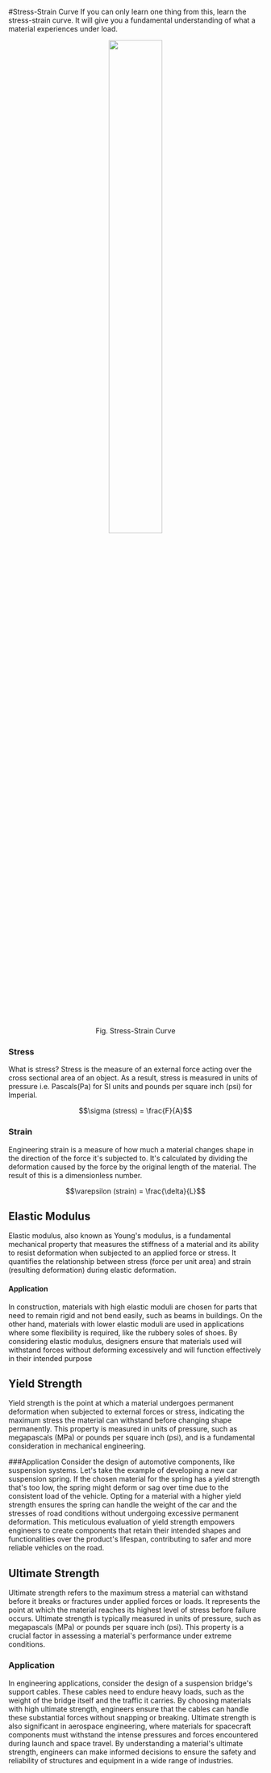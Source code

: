 #Stress-Strain Curve
If you can only learn one thing from this, learn the stress-strain curve. It will give you a fundamental understanding of what a material experiences under load.

<figure align="center">
  <img width="50%" src="https://www.metalformingmagazine.com/public/images/2022/08/MM8-Figure2-YS-Rt05.jpg">
  <figcaption>Fig. Stress-Strain Curve</figcaption>
</figure>

### Stress
What is stress? Stress is the measure of an external force acting over the cross sectional area of an object. As a result, stress is measured in units of pressure i.e. Pascals(Pa) for SI units and pounds per square inch (psi) for Imperial.  

$$\sigma (stress) = \frac{F}{A}$$

### Strain
Engineering strain is a measure of how much a material changes shape in the direction of the force it's subjected to. It's calculated by dividing the deformation caused by the force by the original length of the material. The result of this is a dimensionless number. 

$$\varepsilon (strain) = \frac{\delta}{L}$$



## Elastic Modulus
Elastic modulus, also known as Young's modulus, is a fundamental mechanical property that measures the stiffness of a material and its ability to resist deformation when subjected to an applied force or stress. It quantifies the relationship between stress (force per unit area) and strain (resulting deformation) during elastic deformation.

#### Application
In construction, materials with high elastic moduli are chosen for parts that need to remain rigid and not bend easily, such as beams in buildings. On the other hand, materials with lower elastic moduli are used in applications where some flexibility is required, like the rubbery soles of shoes. By considering elastic modulus, designers ensure that materials used will withstand forces without deforming excessively and will function effectively in their intended purpose

## Yield Strength
Yield strength is the point at which a material undergoes permanent deformation when subjected to external forces or stress, indicating the maximum stress the material can withstand before changing shape permanently. This property is measured in units of pressure, such as megapascals (MPa) or pounds per square inch (psi), and is a fundamental consideration in mechanical engineering.

###Application
Consider the design of automotive components, like suspension systems. Let's take the example of developing a new car suspension spring. If the chosen material for the spring has a yield strength that's too low, the spring might deform or sag over time due to the consistent load of the vehicle. Opting for a material with a higher yield strength ensures the spring can handle the weight of the car and the stresses of road conditions without undergoing excessive permanent deformation. This meticulous evaluation of yield strength empowers engineers to create components that retain their intended shapes and functionalities over the product's lifespan, contributing to safer and more reliable vehicles on the road.


## Ultimate Strength
Ultimate strength refers to the maximum stress a material can withstand before it breaks or fractures under applied forces or loads. It represents the point at which the material reaches its highest level of stress before failure occurs. Ultimate strength is typically measured in units of pressure, such as megapascals (MPa) or pounds per square inch (psi). This property is a crucial factor in assessing a material's performance under extreme conditions.

### Application
In engineering applications, consider the design of a suspension bridge's support cables. These cables need to endure heavy loads, such as the weight of the bridge itself and the traffic it carries. By choosing materials with high ultimate strength, engineers ensure that the cables can handle these substantial forces without snapping or breaking. Ultimate strength is also significant in aerospace engineering, where materials for spacecraft components must withstand the intense pressures and forces encountered during launch and space travel. By understanding a material's ultimate strength, engineers can make informed decisions to ensure the safety and reliability of structures and equipment in a wide range of industries.